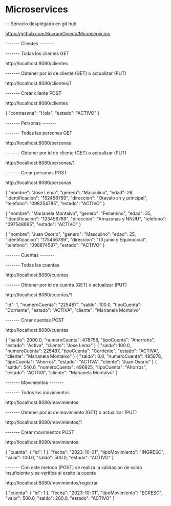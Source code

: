 # Microservices


-- Servicio desplegado en git hub

https://github.com/SocramOviedo/Microservicios


------- Clientes -------

------- Todas los clientes GET

http://localhost:8080/clientes

------- Obtener por id de cliente (GET) o actualizar (PUT)

http://localhost:8080/clientes/1

------- Crear cliente POST

http://localhost:8080/clientes

{
    "contrasena": "Hola",
    "estado": "ACTIVO"
}

------- Personas -------

------- Todas las personas GET

http://localhost:8080/personas

------- Obtener por id de cliente (GET) o actualizar (PUT)

http://localhost:8080/personas/1

------- Crear personas POST

http://localhost:8080/personas

{
    "nombre": "Jose Lema",
    "genero": "Masculino",
    "edad": 28,
    "identificacion": "152456789",
    "direccion": "Otavalo sn y principal",
    "telefono": "098254785",
	"estado": "ACTIVO"
}

{
    "nombre": "Marianela Montalvo",
    "genero": "Femenino",
    "edad": 35,
    "identificacion": "123456789",
    "direccion": "Amazonas y NNUU",
    "telefono": "097548965",
	"estado": "ACTIVO"
}

{
    "nombre": "Juan Osorio",
    "genero": "Masculino",
    "edad": 25,
    "identificacion": "175456789",
    "direccion": "13 junio y Equinoccial",
    "telefono": "098874587",
	"estado": "ACTIVO"
}

------- Cuentas -------

------- Todas las cuentas

http://localhost:8080/cuentas

------- Obtener por id de cuenta (GET) o actualizar (PUT)

http://localhost:8080/cuentas/1

 "id": 1,
    "numeroCuenta": "225487",
    "saldo": 100.0,
    "tipoCuenta": "Corriente",
    "estado": "ACTIVA",
    "cliente": "Marianela Montalvo"

------- Crear cuentas POST

http://localhost:8080/cuentas

{
  "saldo": 2000.0,
  "numeroCuenta": 478758,
  "tipoCuenta": "Ahorroñs",
  "estado": "Activa",
  "cliente": "Jose Lema" 
}
{
  "saldo": 100.0,
  "numeroCuenta": 225487,
  "tipoCuenta": "Corriente",
  "estado": "ACTIVA",
  "cliente": "Marianela Montalvo" 
}
{
  "saldo": 0.0,
  "numeroCuenta": 495878,
  "tipoCuenta": "Ahorros",
  "estado": "ACTIVA",
  "cliente": "Juan Osorio" 
}
{
  "saldo": 540.0,
  "numeroCuenta": 496825,
  "tipoCuenta": "Ahorros",
  "estado": "ACTIVA",
  "cliente": "Marianela Montalvo" 
}

------- Movimientos -------

------- Todos los movimientos

http://localhost:8080/movimientos

------- Obtener por id de movimiento (GET) o actualizar (PUT)

http://localhost:8080/movimientos/1


------- Crear movimientos POST

http://localhost:8080/movimientos

 {
  "cuenta": {
    "id": 1
  },
  "fecha": "2023-10-01",
  "tipoMovimiento": "INGRESO",
  "valor": 100.0,
  "saldo": 500.0,
  "estado": "ACTIVO"
}

------- Con este metodo (POST) se realiza la validacion de saldo insuficiente y se verifica si exsite la cuenta

http://localhost:8080/movimientos/registrar

{
  "cuenta": {
    "id": 1
  },
  "fecha": "2023-10-01",
  "tipoMovimiento": "EGRESO",
  "valor": 500.0,
  "saldo": 200.0,
   "estado": "ACTIVO"
}

